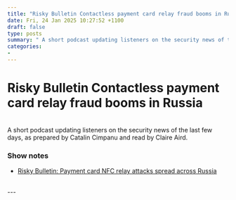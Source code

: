 ```yaml
---
title: "Risky Bulletin Contactless payment card relay fraud booms in Russia"
date: Fri, 24 Jan 2025 10:27:52 +1100
draft: false
type: posts
summary: " A short podcast updating listeners on the security news of the last few days, as prepared by Catalin Cimpanu and read by"
categories: 
- 
---
```

# Risky Bulletin Contactless payment card relay fraud booms in Russia


<br/>
A short podcast updating listeners on the security news of the last few days, as prepared by Catalin Cimpanu and read by Claire Aird.

### Show notes

-   [Risky Bulletin: Payment card NFC relay attacks spread across Russia](https://risky.biz/risky-bulletin-payment-card-nfc-relay-attacks-spread-across-russia/)

<br/>
---
